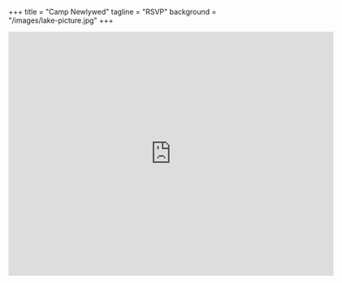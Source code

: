 +++
title = "Camp Newlywed"
tagline = "RSVP"
background = "/images/lake-picture.jpg"
+++
<iframe src="https://docs.google.com/forms/d/e/1FAIpQLScxYs0STykk_cOPKoybsMwSwwdi_qhdoT1OyGqhk0xdxUXImg/viewform?embedded=true" width="640" height="480" frameborder="0" marginheight="0" marginwidth="0">Loading…</iframe>
